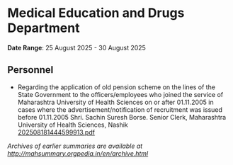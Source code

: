 # Medical Education and Drugs Department

**Date Range**: 25 August 2025 - 30 August 2025


## Personnel
- Regarding the application of old pension scheme on the lines of the State Government to the officers/employees who joined the service of Maharashtra University of Health Sciences on or after 01.11.2005 in cases where the advertisement/notification of recruitment was issued before 01.11.2005 Shri. Sachin Suresh Borse. Senior Clerk, Maharashtra University of Health Sciences, Nashik\
  [202508181444599913.pdf](https://gr.maharashtra.gov.in/Site/Upload/Government%20Resolutions/English/202508181444599913.pdf)


*Archives of earlier summaries are available at http://mahsummary.orgpedia.in/en/archive.html*